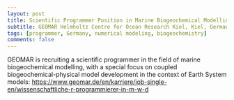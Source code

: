```yaml
---
layout: post
title: Scientific Programmer Position in Marine Biogeochemical Modelling
subtitle: GEOMAR Helmholtz Centre for Ocean Research Kiel, Kiel, Germany
tags: [programmer, Germany, numerical modeling, biogeochemistry]
comments: false
---
```


GEOMAR is recruiting a scientific programmer in the field of marine biogeochemical modelling, with a special focus on coupled biogeochemical-physical model development in the context of Earth System models: <https://www.geomar.de/en/karriere/job-single-en/wissenschaftliche-r-programmierer-in-m-w-d>